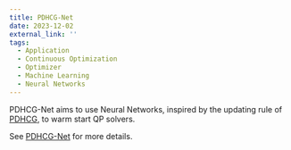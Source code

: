 ```yaml
---
title: PDHCG-Net
date: 2023-12-02
external_link: ''
tags:
  - Application
  - Continuous Optimization
  - Optimizer
  - Machine Learning
  - Neural Networks
---
```


PDHCG-Net aims to use Neural Networks, inspired by the updating rule of [PDHCG](https://arxiv.org/abs/2405.16160), to warm start QP solvers.

See [PDHCG-Net](https://github.com/Lhongpei/PDHCG-Net) for more details.

<!--more-->
